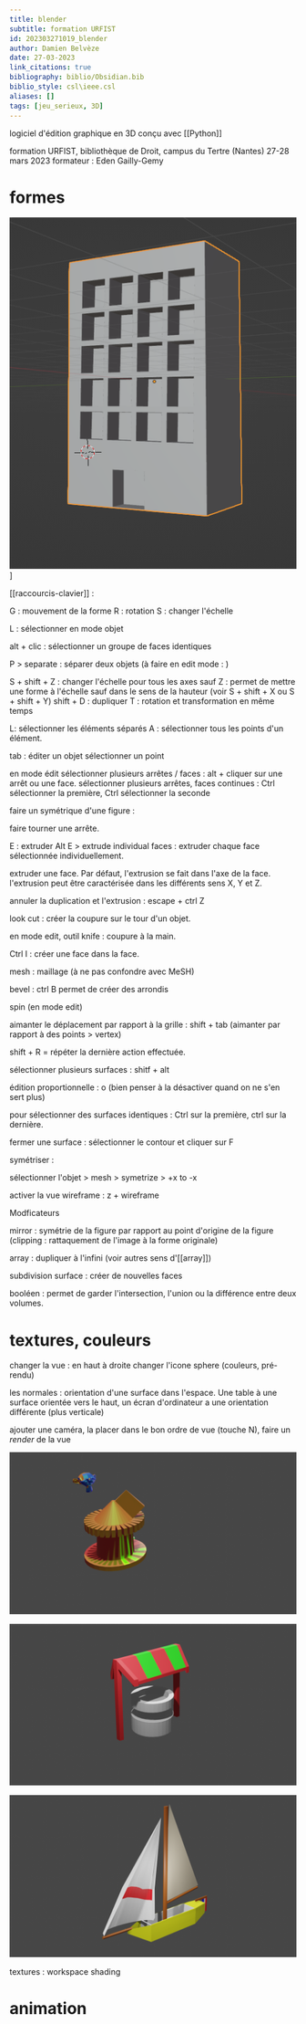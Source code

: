 ```yaml
---
title: blender
subtitle: formation URFIST
id: 202303271019_blender
author: Damien Belvèze
date: 27-03-2023
link_citations: true
bibliography: biblio/Obsidian.bib
biblio_style: csl\ieee.csl
aliases: []
tags: [jeu_serieux, 3D]
---
```

logiciel d'édition graphique en 3D conçu avec [[Python]]

formation URFIST, bibliothèque de Droit, campus du Tertre (Nantes)
27-28 mars 2023
formateur : Eden Gailly-Gemy

# formes

![](images/batiment_blender.PNG)]

[[raccourcis-clavier]] :

G : mouvement de la forme
R : rotation
S : changer l'échelle

L : sélectionner en mode objet

alt + clic : sélectionner un groupe de faces identiques

P > separate : séparer deux objets (à faire en edit mode : )

S + shift + Z : changer l'échelle pour tous les axes sauf Z : permet de mettre une forme à l'échelle sauf dans le sens de la hauteur (voir S + shift + X ou S + shift + Y)
shift + D : dupliquer
T : rotation et transformation en même temps

L: sélectionner les éléments séparés
A : sélectionner tous les points d'un élément.

tab : éditer un objet
sélectionner un point 

en mode édit sélectionner plusieurs arrêtes / faces : 
alt + cliquer sur une arrêt ou une face. 
sélectionner plusieurs arrêtes, faces continues : 
Ctrl sélectionner la première, Ctrl sélectionner la seconde

faire un symétrique d'une figure : 

faire tourner une arrête. 

E : extruder
Alt E > extrude individual faces : extruder chaque face sélectionnée individuellement.

extruder une face. Par défaut, l'extrusion se fait dans l'axe de la face. l'extrusion peut être caractérisée dans les différents sens X, Y et Z.

annuler la duplication et l'extrusion : escape + ctrl Z

look cut : créer la coupure sur le tour d'un objet. 

en mode edit, outil knife : coupure à la main.

Ctrl I : créer une face dans la face.

mesh : maillage (à ne pas confondre avec MeSH)

bevel : ctrl B permet de créer des arrondis

spin (en mode edit)

aimanter le déplacement par rapport à la grille : shift + tab (aimanter par rapport à des points > vertex)

shift + R = répéter la dernière action effectuée.

sélectionner plusieurs surfaces : shitf + alt

édition proportionnelle : o (bien penser à la désactiver quand on ne s'en sert plus)

pour sélectionner des surfaces identiques : Ctrl sur la première, ctrl sur la dernière.

fermer une surface : sélectionner le contour et cliquer sur F

symétriser : 

sélectionner l'objet > mesh > symetrize > +x to -x

activer la vue wireframe : z + wireframe


Modficateurs

mirror : symétrie de la figure par rapport au point d'origine de la figure (clipping : rattaquement de l'image à la forme originale)

array : dupliquer à l'infini (voir autres sens d'[[array]])

subdivision surface : créer de nouvelles faces

booléen : permet de garder l'intersection, l'union ou la différence entre deux volumes.


# textures, couleurs

changer la vue : en haut à droite changer l'icone sphere (couleurs, pré-rendu)

les normales : orientation d'une surface dans l'espace. 
Une table à une surface orientée vers le haut, un écran d'ordinateur a une orientation différente (plus verticale)

ajouter une caméra, la placer dans le bon ordre de vue (touche N), faire un *render* de la vue

![](images/manege_blender.png)


![](images/puits_blender.png)


![](images/bateau_blender.png)

textures : workspace shading

# animation


